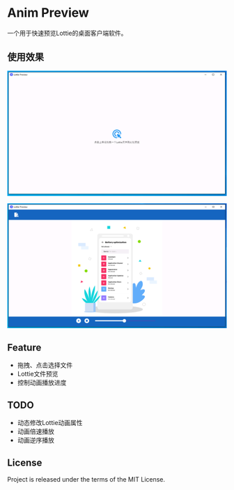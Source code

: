 # Anim Preview

一个用于快速预览Lottie的桌面客户端软件。

## 使用效果

![](./Screenshots/启动页.PNG)

![](./Screenshots/Lottie预览.PNG)

## Feature

- 拖拽、点击选择文件
- Lottie文件预览
- 控制动画播放进度

## TODO

- 动态修改Lottie动画属性
- 动画倍速播放
- 动画逆序播放



## License

Project is released under the terms of the MIT License.